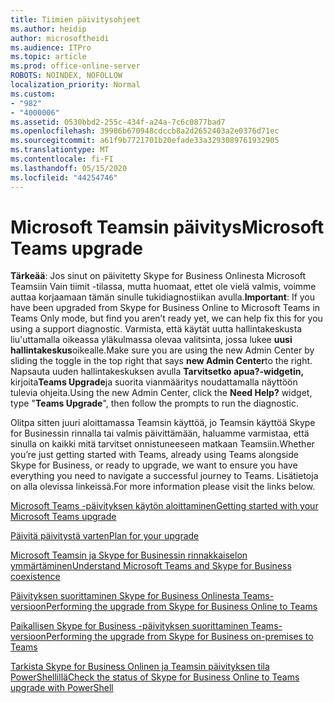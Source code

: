 ```yaml
---
title: Tiimien päivitysohjeet
ms.author: heidip
author: microsoftheidi
ms.audience: ITPro
ms.topic: article
ms.prod: office-online-server
ROBOTS: NOINDEX, NOFOLLOW
localization_priority: Normal
ms.custom:
- "982"
- "4000006"
ms.assetid: 0530bbd2-255c-434f-a24a-7c6c0877bad7
ms.openlocfilehash: 39986b670948cdccb8a2d2652403a2e0376d71ec
ms.sourcegitcommit: a61f9b7721701b20efade33a3293089761932905
ms.translationtype: MT
ms.contentlocale: fi-FI
ms.lasthandoff: 05/15/2020
ms.locfileid: "44254746"
---
```

# <a name="microsoft-teams-upgrade"></a><span data-ttu-id="e7ff2-102">Microsoft Teamsin päivitys</span><span class="sxs-lookup"><span data-stu-id="e7ff2-102">Microsoft Teams upgrade</span></span>

<span data-ttu-id="e7ff2-103">**Tärkeää**: Jos sinut on päivitetty Skype for Business Onlinesta Microsoft Teamsiin Vain tiimit -tilassa, mutta huomaat, ettet ole vielä valmis, voimme auttaa korjaamaan tämän sinulle tukidiagnostiikan avulla.</span><span class="sxs-lookup"><span data-stu-id="e7ff2-103">**Important**: If you have been upgraded from Skype for Business Online to Microsoft Teams in Teams Only mode, but find you aren’t ready yet, we can help fix this for you using a support diagnostic.</span></span> <span data-ttu-id="e7ff2-104">Varmista, että käytät uutta hallintakeskusta liu'uttamalla oikeassa yläkulmassa olevaa valitsinta, jossa lukee **uusi hallintakeskus**oikealle.</span><span class="sxs-lookup"><span data-stu-id="e7ff2-104">Make sure you are using the new Admin Center by sliding the toggle in the top right that says **new Admin Center**to the right.</span></span> <span data-ttu-id="e7ff2-105">Napsauta uuden hallintakeskuksen avulla **Tarvitsetko apua?-widgetin,** kirjoita**Teams Upgrade**ja suorita vianmääritys noudattamalla näyttöön tulevia ohjeita.</span><span class="sxs-lookup"><span data-stu-id="e7ff2-105">Using the new Admin Center, click the **Need Help?** widget, type "**Teams Upgrade**", then follow the prompts to run the diagnostic.</span></span>

<span data-ttu-id="e7ff2-106">Olitpa sitten juuri aloittamassa Teamsin käyttöä, jo Teamsin käyttöä Skype for Businessin rinnalla tai valmis päivittämään, haluamme varmistaa, että sinulla on kaikki mitä tarvitset onnistuneeseen matkaan Teamsiin.</span><span class="sxs-lookup"><span data-stu-id="e7ff2-106">Whether you’re just getting started with Teams, already using Teams alongside Skype for Business, or ready to upgrade, we want to ensure you have everything you need to navigate a successful journey to Teams.</span></span> <span data-ttu-id="e7ff2-107">Lisätietoja on alla olevissa linkeissä.</span><span class="sxs-lookup"><span data-stu-id="e7ff2-107">For more information please visit the links below.</span></span>

[<span data-ttu-id="e7ff2-108">Microsoft Teams -päivityksen käytön aloittaminen</span><span class="sxs-lookup"><span data-stu-id="e7ff2-108">Getting started with your Microsoft Teams upgrade</span></span>](https://docs.microsoft.com/MicrosoftTeams/upgrade-start-here)

[<span data-ttu-id="e7ff2-109">Päivitä päivitystä varten</span><span class="sxs-lookup"><span data-stu-id="e7ff2-109">Plan for your upgrade</span></span>](https://docs.microsoft.com/MicrosoftTeams/upgrade-plan-journey)

[<span data-ttu-id="e7ff2-110">Microsoft Teamsin ja Skype for Businessin rinnakkaiselon ymmärtäminen</span><span class="sxs-lookup"><span data-stu-id="e7ff2-110">Understand Microsoft Teams and Skype for Business coexistence</span></span>](https://docs.microsoft.com/MicrosoftTeams/teams-and-skypeforbusiness-coexistence-and-interoperability)

[<span data-ttu-id="e7ff2-111">Päivityksen suorittaminen Skype for Business Onlinesta Teams-versioon</span><span class="sxs-lookup"><span data-stu-id="e7ff2-111">Performing the upgrade from Skype for Business Online to Teams</span></span>](https://docs.microsoft.com/MicrosoftTeams/upgrade-to-teams-execute-skypeforbusinessonline)

[<span data-ttu-id="e7ff2-112">Paikallisen Skype for Business -päivityksen suorittaminen Teams-versioon</span><span class="sxs-lookup"><span data-stu-id="e7ff2-112">Performing the upgrade from Skype for Business on-premises to Teams</span></span>](https://docs.microsoft.com/MicrosoftTeams/upgrade-to-teams-execute-skypeforbusinesshybridonprem)
 
[<span data-ttu-id="e7ff2-113">Tarkista Skype for Business Onlinen ja Teamsin päivityksen tila PowerShellillä</span><span class="sxs-lookup"><span data-stu-id="e7ff2-113">Check the status of Skype for Business Online to Teams upgrade with PowerShell</span></span>](https://docs.microsoft.com/powershell/module/skype/get-csteamsupgradestatus?view=skype-ps)